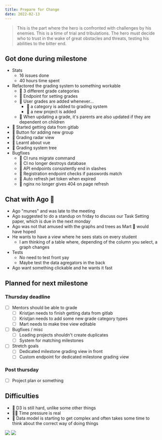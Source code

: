 ```yaml
---
title: Prepare for Change
date: 2022-02-13
---
```

> This is the part where the hero is confronted with challenges by his enemies. This is a time of trial and tribulations. The hero must decide who to trust in the wake of great obstacles and threats, testing his abilities to the bitter end. 

## Got done during milestone
- Stats
  - 16 issues done
  - 40 hours time spent
- Refactored the grading system to something workable
  - 🐞 3 different grade categories
  - 🐞 Endpoint for setting grades
  - 🐞 User grades are added whenever...
    - 🐞 a category is added to grading system
    - 🐞 a new project is added
  - 🐞 When updating a grade, it's parents are also updated if they are dependent on children
- 🐞 Started getting data from gitlab
- 🐝 Button for adding new group
- 🐝 Grading radar view
- 🐝 Learnt about vue
- 🐝 Grading system tree
- Bugfixes
  - 🐞 CI runs migrate command
  - 🐞 CI no longer destroys database
  - 🐞 API endpoints consistently end in slashes
  - 🐞 Registration endpoint checks if passwords match
  - 🐝 Auto refresh jwt token when expired
  - 🐝 nginx no longer gives 404 on page refresh


## Chat with Ago 🐢
- Ago "munes" and was late to the meeting
- Ago suggested to do a standup on friday to discuss our Task Setting paper, which is due in the next monday
- Ago was not that amused with the graphs and trees as Mart 🐝 would have hoped 
- He wants to have a view where he sees stats on every student
  - I am thinking of a table where, depending of the column you select, a graph changes
- Tests
  - No need to test front yay
  - Maybe test the data agregators in the back
- Ago want something clickable and he wants it fast


## Planned for next milestone
### Thursday deadline
- [ ] Mentors should be able to grade
  - [ ] Kristjan needs to finish getting data from gitlab
  - [ ] Kristjan needs to add some new grade category types
  - [ ] Mart needs to make tree view editable
- [ ] Bugfixes / misc
  - [ ] Loading projects shouldn't create duplicates
  - [ ] System for matching milestones
- [ ] Stretch goals
  - [ ] Dedicated milestone grading view in front
  - [ ] Custom endpoint for dedicated milestone grading view

### Post thursday
- [ ] Project plan or something

## Difficulties
- 🐝 D3 is still hard, unlike some other things
- 🐝🐞 Time pressure is real
- 🐞 Data model is starting to get complex and often takes some time to think about the correct way of doing things

![](/retro6/radarview.gif)
![](/retro6/GradeTree.gif)